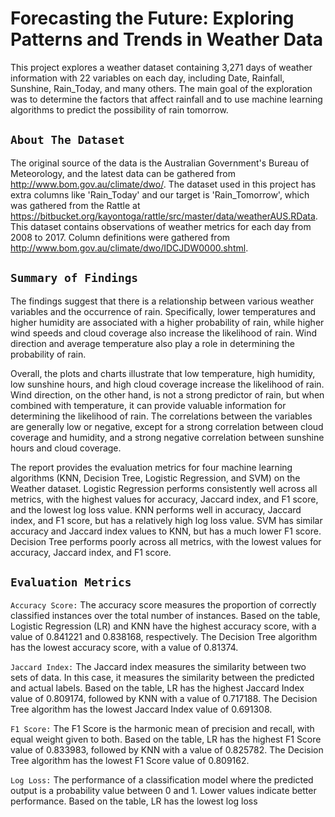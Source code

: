 # Forecasting the Future: Exploring Patterns and Trends in Weather Data
This project explores a weather dataset containing 3,271 days of weather information with 22 variables on each day, including Date, Rainfall, Sunshine, Rain_Today, and many others. The main goal of the exploration was to determine the factors that affect rainfall and to use machine learning algorithms to predict the possibility of rain tomorrow.

## `About The Dataset`
The original source of the data is the Australian Government's Bureau of Meteorology, and the latest data can be gathered from http://www.bom.gov.au/climate/dwo/. The dataset used in this project has extra columns like 'Rain_Today' and our target is 'Rain_Tomorrow', which was gathered from the Rattle at https://bitbucket.org/kayontoga/rattle/src/master/data/weatherAUS.RData. This dataset contains observations of weather metrics for each day from 2008 to 2017. Column definitions were gathered from http://www.bom.gov.au/climate/dwo/IDCJDW0000.shtml.

## `Summary of Findings`
The findings suggest that there is a relationship between various weather variables and the occurrence of rain. Specifically, lower temperatures and higher humidity are associated with a higher probability of rain, while higher wind speeds and cloud coverage also increase the likelihood of rain. Wind direction and average temperature also play a role in determining the probability of rain.

Overall, the plots and charts illustrate that low temperature, high humidity, low sunshine hours, and high cloud coverage increase the likelihood of rain. Wind direction, on the other hand, is not a strong predictor of rain, but when combined with temperature, it can provide valuable information for determining the likelihood of rain. The correlations between the variables are generally low or negative, except for a strong correlation between cloud coverage and humidity, and a strong negative correlation between sunshine hours and cloud coverage.

The report provides the evaluation metrics for four machine learning algorithms (KNN, Decision Tree, Logistic Regression, and SVM) on the Weather dataset. Logistic Regression performs consistently well across all metrics, with the highest values for accuracy, Jaccard index, and F1 score, and the lowest log loss value. KNN performs well in accuracy, Jaccard index, and F1 score, but has a relatively high log loss value. SVM has similar accuracy and Jaccard index values to KNN, but has a much lower F1 score. Decision Tree performs poorly across all metrics, with the lowest values for accuracy, Jaccard index, and F1 score.

## `Evaluation Metrics`
`Accuracy Score:` The accuracy score measures the proportion of correctly classified instances over the total number of instances. Based on the table, Logistic Regression (LR) and KNN have the highest accuracy score, with a value of 0.841221 and 0.838168, respectively. The Decision Tree algorithm has the lowest accuracy score, with a value of 0.81374.

`Jaccard Index:` The Jaccard index measures the similarity between two sets of data. In this case, it measures the similarity between the predicted and actual labels. Based on the table, LR has the highest Jaccard Index value of 0.809174, followed by KNN with a value of 0.717188. The Decision Tree algorithm has the lowest Jaccard Index value of 0.691308.

`F1 Score:` The F1 Score is the harmonic mean of precision and recall, with equal weight given to both. Based on the table, LR has the highest F1 Score value of 0.833983, followed by KNN with a value of 0.825782. The Decision Tree algorithm has the lowest F1 Score value of 0.809162.

`Log Loss:` The performance of a classification model where the predicted output is a probability value between 0 and 1. Lower values indicate better performance. Based on the table, LR has the lowest log loss

